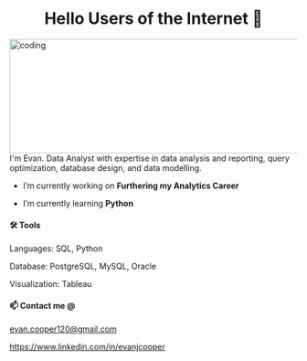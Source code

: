 <h1 align="center">Hello Users of the Internet 👋</h1> 
<img align="left" alt="coding" width="800" height="200" src="https://github.com/evanjcooper/evanjcooper/assets/149256581/c0cadce8-270b-40a0-91c0-9b31d92cb0b4">

I'm Evan. Data Analyst with expertise in data analysis and reporting, query optimization, database design, and data modelling.

- I’m currently working on **Furthering my Analytics Career**

- I’m currently learning **Python** 

#### 🛠️ Tools
  
Languages: SQL, Python

Database: PostgreSQL, MySQL, Oracle

Visualization: Tableau 



#### 📫 Contact me @ 
evan.cooper120@gmail.com

https://www.linkedin.com/in/evanjcooper





